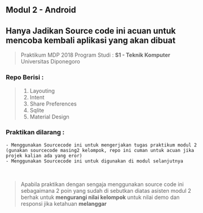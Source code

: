 ## Modul 2 - Android 
## Hanya Jadikan Source code ini acuan untuk mencoba kembali aplikasi yang akan dibuat

> Praktikum MDP 2018
> Program Studi : **S1 - Teknik Komputer**
> Universitas Diponegoro

### Repo Berisi :
> 1. Layouting
> 2. Intent
> 3. Share Preferences
> 4. Sqlite
> 5. Material Design

### Praktikan dilarang :
```
- Menggunakan Sourcecode ini untuk mengerjakan tugas praktikum modul 2 (gunakan sourcecode masing2 kelompok, repo ini cuman untuk acuan jika projek kalian ada yang eror)
- Menggunakan Sourcecode ini untuk digunakan di modul selanjutnya
```

<br/>

> Apabila praktikan dengan sengaja menggunakan source code ini sebagaimana 2 poin yang sudah di sebutkan diatas asisten modul 2 berhak untuk **mengurangi nilai kelompok** untuk nilai demo dan responsi jika ketahuan **melanggar**
